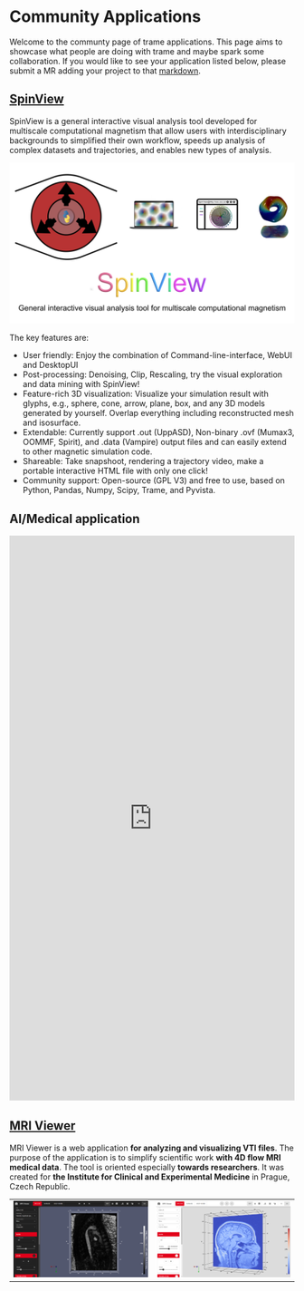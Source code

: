 # Community Applications

Welcome to the communty page of trame applications. This page aims to showcase what people are doing with trame and maybe spark some collaboration.
If you would like to see your application listed below, please submit a MR adding your project to that [markdown](https://github.com/Kitware/trame/blob/master/docs/vitepress/examples/apps/community.md).

<!-- [[toc]] -->

## [SpinView](https://mxjk851.github.io/SpinView/)

SpinView is a general interactive visual analysis tool developed for multiscale computational magnetism that allow users with interdisciplinary backgrounds to simplified their own workflow, speeds up analysis of complex datasets and trajectories, and enables new types of analysis.

![landing](https://raw.githubusercontent.com/MXJK851/SpinView/main/docs/assets/readme.png)

The key features are:

- User friendly: Enjoy the combination of Command-line-interface, WebUI and DesktopUI
- Post-processing: Denoising, Clip, Rescaling, try the visual exploration and data mining with SpinView!
- Feature-rich 3D visualization: Visualize your simulation result with glyphs, e.g., sphere, cone, arrow, plane, box, and any 3D models generated by yourself. Overlap everything including reconstructed mesh and isosurface.
- Extendable: Currently support .out (UppASD), Non-binary .ovf (Mumax3, OOMMF, Spirit), and .data (Vampire) output files and can easily extend to other magnetic simulation code.
- Shareable: Take snapshoot, rendering a trajectory video, make a portable interactive HTML file with only one click!
- Community support: Open-source (GPL V3) and free to use, based on Python, Pandas, Numpy, Scipy, Trame, and Pyvista.

## AI/Medical application

<iframe src="https://www.linkedin.com/embed/feed/update/urn:li:ugcPost:7093253518769201153" height="997" width="504" frameborder="0" allowfullscreen="" title="Embedded post"></iframe>

## [MRI Viewer](https://github.com/karelvrabeckv/mri-viewer)

MRI Viewer is a web application **for analyzing and visualizing VTI files**. The purpose of the application is to simplify scientific work **with 4D flow MRI medical data**. The tool is oriented especially **towards researchers**. It was created for **the Institute for Clinical and Experimental Medicine** in Prague, Czech Republic.

<table>
  <tr>
    <td><img src="https://raw.githubusercontent.com/karelvrabeckv/mri-viewer/main/assets/aorta.png" alt="Aorta"></td>
    <td><img src="https://raw.githubusercontent.com/karelvrabeckv/mri-viewer/main/assets/brain.png" alt="Brain"></td>
  </tr>
</table>
